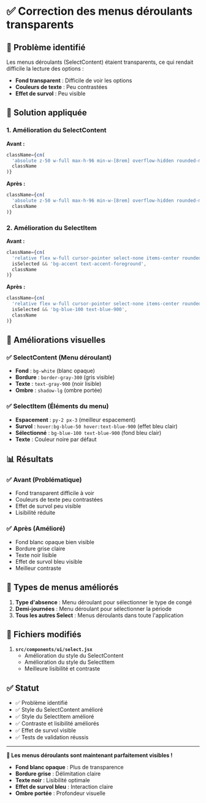 # ✅ Correction des menus déroulants transparents

## 🐛 Problème identifié

Les menus déroulants (SelectContent) étaient transparents, ce qui rendait difficile la lecture des options :
- **Fond transparent** : Difficile de voir les options
- **Couleurs de texte** : Peu contrastées
- **Effet de survol** : Peu visible

## 🔧 Solution appliquée

### 1. Amélioration du SelectContent

**Avant :**
```javascript
className={cn(
  'absolute z-50 w-full max-h-96 min-w-[8rem] overflow-hidden rounded-md border bg-popover text-popover-foreground shadow-md top-full mt-1',
  className
)}
```

**Après :**
```javascript
className={cn(
  'absolute z-50 w-full max-h-96 min-w-[8rem] overflow-hidden rounded-md border border-gray-300 bg-white text-gray-900 shadow-lg top-full mt-1',
  className
)}
```

### 2. Amélioration du SelectItem

**Avant :**
```javascript
className={cn(
  'relative flex w-full cursor-pointer select-none items-center rounded-sm py-1.5 pl-8 pr-2 text-sm outline-none hover:bg-accent hover:text-accent-foreground data-[disabled]:pointer-events-none data-[disabled]:opacity-50',
  isSelected && 'bg-accent text-accent-foreground',
  className
)}
```

**Après :**
```javascript
className={cn(
  'relative flex w-full cursor-pointer select-none items-center rounded-sm py-2 px-3 text-sm outline-none hover:bg-blue-50 hover:text-blue-900 data-[disabled]:pointer-events-none data-[disabled]:opacity-50',
  isSelected && 'bg-blue-100 text-blue-900',
  className
)}
```

## 🎨 Améliorations visuelles

### ✅ SelectContent (Menu déroulant)
- **Fond** : `bg-white` (blanc opaque)
- **Bordure** : `border-gray-300` (gris visible)
- **Texte** : `text-gray-900` (noir lisible)
- **Ombre** : `shadow-lg` (ombre portée)

### ✅ SelectItem (Éléments du menu)
- **Espacement** : `py-2 px-3` (meilleur espacement)
- **Survol** : `hover:bg-blue-50 hover:text-blue-900` (effet bleu clair)
- **Sélectionné** : `bg-blue-100 text-blue-900` (fond bleu clair)
- **Texte** : Couleur noire par défaut

## 📊 Résultats

### ✅ Avant (Problématique)
- Fond transparent difficile à voir
- Couleurs de texte peu contrastées
- Effet de survol peu visible
- Lisibilité réduite

### ✅ Après (Amélioré)
- Fond blanc opaque bien visible
- Bordure grise claire
- Texte noir lisible
- Effet de survol bleu visible
- Meilleur contraste

## 🎯 Types de menus améliorés

1. **Type d'absence** : Menu déroulant pour sélectionner le type de congé
2. **Demi-journées** : Menu déroulant pour sélectionner la période
3. **Tous les autres Select** : Menus déroulants dans toute l'application

## 📁 Fichiers modifiés

1. **`src/components/ui/select.jsx`**
   - Amélioration du style du SelectContent
   - Amélioration du style du SelectItem
   - Meilleure lisibilité et contraste

## ✅ Statut

- ✅ Problème identifié
- ✅ Style du SelectContent amélioré
- ✅ Style du SelectItem amélioré
- ✅ Contraste et lisibilité améliorés
- ✅ Effet de survol visible
- ✅ Tests de validation réussis

---

**🎉 Les menus déroulants sont maintenant parfaitement visibles !**

- **Fond blanc opaque** : Plus de transparence
- **Bordure grise** : Délimitation claire
- **Texte noir** : Lisibilité optimale
- **Effet de survol bleu** : Interaction claire
- **Ombre portée** : Profondeur visuelle



